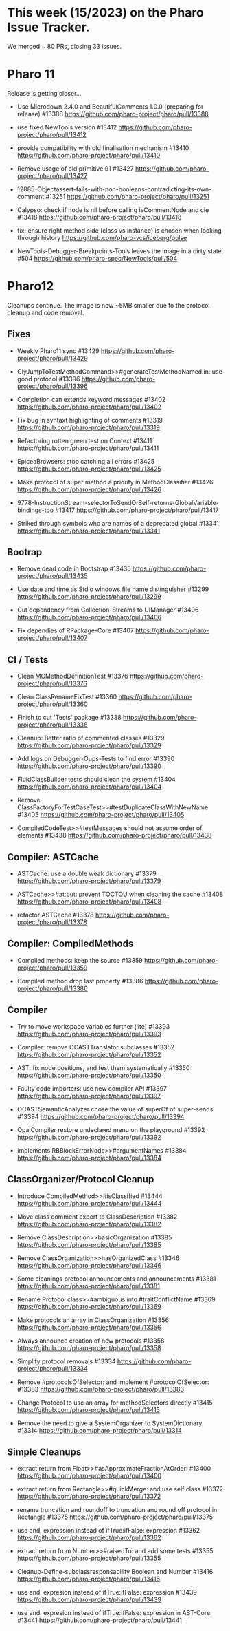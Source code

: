 # This week (15/2023) on the Pharo Issue Tracker. 

We merged ~ 80 PRs, closing 33 issues.

# Pharo 11

Release is getting closer...

- Use Microdown 2.4.0 and BeautifulComments 1.0.0 (preparing for release) #13388
	https://github.com/pharo-project/pharo/pull/13388
	
- use fixed NewTools version #13412
	https://github.com/pharo-project/pharo/pull/13412
	
- provide compatibility with old finalisation mechanism #13410
	https://github.com/pharo-project/pharo/pull/13410
	
- Remove usage of old primitive 91 #13427
	https://github.com/pharo-project/pharo/pull/13427
	
- 12885-Objectassert-fails-with-non-booleans-contradicting-its-own-comment #13251
	https://github.com/pharo-project/pharo/pull/13251
	
- Calypso: check if node is nil before calling isCommentNode and cie #13418
	https://github.com/pharo-project/pharo/pull/13418
	
- fix: ensure right method side (class vs instance) is chosen when looking through history
	https://github.com/pharo-vcs/iceberg/pulse
	
- NewTools-Debugger-Breakpoints-Tools leaves the image in a dirty state. #504
	https://github.com/pharo-spec/NewTools/pull/504


# Pharo12

Cleanups continue. The image is now ~5MB smaller due to the protocol cleanup and code removal.

## Fixes
- Weekly Pharo11 sync #13429
	https://github.com/pharo-project/pharo/pull/13429

- ClyJumpToTestMethodCommand>>#generateTestMethodNamed:in: use good protocol #13396
	https://github.com/pharo-project/pharo/pull/13396
	
- Completion can extends keyword messages #13402
	https://github.com/pharo-project/pharo/pull/13402
	
- Fix bug in syntaxt highlighting of comments #13319
	https://github.com/pharo-project/pharo/pull/13319
	
- Refactoring rotten green test on Context #13411
	https://github.com/pharo-project/pharo/pull/13411
	
- EpiceaBrowsers: stop catching all errors #13425
	https://github.com/pharo-project/pharo/pull/13425
	
- Make protocol of super method a priority in MethodClassifier #13426
	https://github.com/pharo-project/pharo/pull/13426
	
- 9778-InstructionStream-selectorToSendOrSelf-returns-GlobalVariable-bindings-too #13417
	https://github.com/pharo-project/pharo/pull/13417
	
- Striked through symbols who are names of a deprecated global #13341
	https://github.com/pharo-project/pharo/pull/13341


## Bootrap

- Remove dead code in Bootstrap #13435
	https://github.com/pharo-project/pharo/pull/13435

- Use date and time as Stdio windows file name distinguisher #13299
	https://github.com/pharo-project/pharo/pull/13299
	
- Cut dependency from Collection-Streams to UIManager #13406
	https://github.com/pharo-project/pharo/pull/13406

- Fix dependies of RPackage-Core #13407
	https://github.com/pharo-project/pharo/pull/13407


## CI / Tests

- Clean MCMethodDefinitionTest #13376
	https://github.com/pharo-project/pharo/pull/13376
	
- Clean ClassRenameFixTest #13360
	https://github.com/pharo-project/pharo/pull/13360
	
- Finish to cut 'Tests' package #13338
	https://github.com/pharo-project/pharo/pull/13338

- Cleanup: Better ratio of commented classes #13329
	https://github.com/pharo-project/pharo/pull/13329
	
- Add logs on Debugger-Oups-Tests to find error #13390
	https://github.com/pharo-project/pharo/pull/13390
	
- FluidClassBuilder tests should clean the system #13404
	https://github.com/pharo-project/pharo/pull/13404
	
- Remove ClassFactoryForTestCaseTest>>#testDuplicateClassWithNewName #13405
	https://github.com/pharo-project/pharo/pull/13405	
	
- CompiledCodeTest>>#testMessages should not assume order of elements #13438
	https://github.com/pharo-project/pharo/pull/13438



## Compiler: ASTCache

- ASTCache: use a double weak dictionary #13379
	https://github.com/pharo-project/pharo/pull/13379

- ASTCache>>#at:put: prevent TOCTOU when cleaning the cache #13408
	https://github.com/pharo-project/pharo/pull/13408
	
- refactor ASTCache #13378
	https://github.com/pharo-project/pharo/pull/13378

## Compiler: CompiledMethods

- Compiled methods: keep the source #13359
	https://github.com/pharo-project/pharo/pull/13359
	
- Compiled method drop last property #13386
	https://github.com/pharo-project/pharo/pull/13386


## Compiler

- Try to move workspace variables further (lite) #13393
	https://github.com/pharo-project/pharo/pull/13393

- Compiler: remove OCASTTranslator subclasses #13352
	https://github.com/pharo-project/pharo/pull/13352

- AST: fix node positions, and test them systematically #13350
	https://github.com/pharo-project/pharo/pull/13350

- Faulty code importers: use new compiler API #13397
	https://github.com/pharo-project/pharo/pull/13397

- OCASTSemanticAnalyzer chose the value of superOf of super-sends #13394
	https://github.com/pharo-project/pharo/pull/13394
	
- OpalCompiler restore undeclared menu on the playground #13392
	https://github.com/pharo-project/pharo/pull/13392
	
- implements RBBlockErrorNode>>#argumentNames #13384
	https://github.com/pharo-project/pharo/pull/13384
	
	
## ClassOrganizer/Protocol Cleanup


- Introduce CompiledMethod>>#isClassified #13444
	https://github.com/pharo-project/pharo/pull/13444

- Move class comment export to ClassDescription #13382
	https://github.com/pharo-project/pharo/pull/13382	
	
- Remove ClassDescription>>basicOrganization #13385
	https://github.com/pharo-project/pharo/pull/13385
	
- Remove ClassOrganization>>hasOrganizedClass #13346
	https://github.com/pharo-project/pharo/pull/13346

- Some cleanings protocol announcements and announcements #13381
	https://github.com/pharo-project/pharo/pull/13381
	
- Rename Protocol class>>#ambiguous into #traitConflictName #13369
	https://github.com/pharo-project/pharo/pull/13369
	
- Make protocols an array in ClassOrganization #13356
	https://github.com/pharo-project/pharo/pull/13356
	
- Always announce creation of new protocols #13358
	https://github.com/pharo-project/pharo/pull/13358
	
- Simplify protocol removals #13334
	https://github.com/pharo-project/pharo/pull/13334
	
- Remove #protocolsOfSelector: and implement #protocolOfSelector: #13383
	https://github.com/pharo-project/pharo/pull/13383
	
- Change Protocol to use an array for methodSelectors directly #13415
	https://github.com/pharo-project/pharo/pull/13415
	
- Remove the need to give a SystemOrganizer to SystemDictionary #13314
	https://github.com/pharo-project/pharo/pull/13314	

## Simple Cleanups

- extract return from Float>>#asApproximateFractionAtOrder: #13400
	https://github.com/pharo-project/pharo/pull/13400
	
- extract return from Rectangle>>#quickMerge: and use self class #13372
	https://github.com/pharo-project/pharo/pull/13372
	
- rename truncation and roundoff to truncation and round off protocol in Rectangle #13375
	https://github.com/pharo-project/pharo/pull/13375
	
- use and: expression instead of ifTrue:ifFalse: expression #13362
	https://github.com/pharo-project/pharo/pull/13362
	
- extract return from Number>>#raisedTo: and add some tests #13355
	https://github.com/pharo-project/pharo/pull/13355
	
- Cleanup-Define-subclassresponsability Boolean and Number #13416
	https://github.com/pharo-project/pharo/pull/13416
	
- use and: expresion instead of ifTrue:ifFalse: expression #13439
	https://github.com/pharo-project/pharo/pull/13439
	
- use and: expresion instead of ifTrue:ifFalse: expression in AST-Core #13441
	https://github.com/pharo-project/pharo/pull/13441
	
